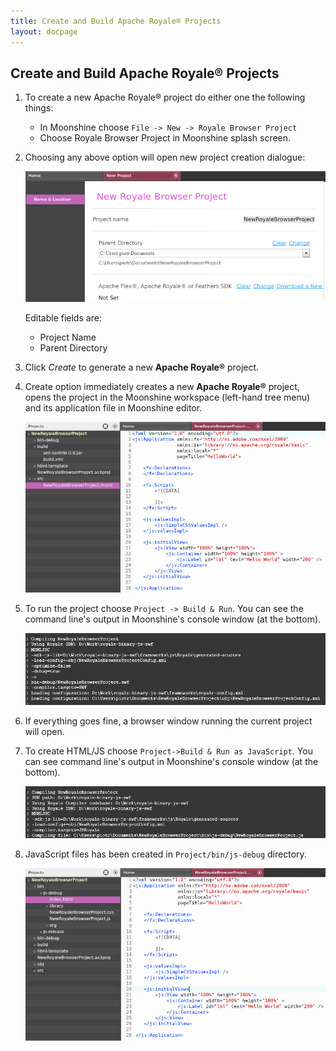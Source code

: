 ```yaml
---
title: Create and Build Apache Royale® Projects
layout: docpage
---
```


## Create and Build Apache Royale® Projects

1. To create a new Apache Royale® project do either one the following things:
   * In Moonshine choose `File -> New -> Royale Browser Project`
   * Choose Royale Browser Project in Moonshine splash screen.

2. Choosing any above option will open new project creation dialogue:

    ![New Apache Royale project](/images/moonshine/new_royale_project.png)
    
    Editable fields are:
      * Project Name
      * Parent Directory

3. Click _Create_ to generate a new **Apache Royale®** project.

4. Create option immediately creates a new **Apache Royale®** project, opens the project in the Moonshine workspace (left-hand tree menu) and its application file in Moonshine editor.

    ![Created Apache Royale project](/images/moonshine/Created-Apache-Royale-project.png)

5. To run the project choose `Project -> Build & Run`. You can see the command line's output in Moonshine's console window (at the bottom).

    ![Apache Royale build SWF](/images/moonshine/Apache-Royale-build-SWF.png)

6. If everything goes fine, a browser window running the current project will open.

7. To create HTML/JS choose `Project->Build & Run as JavaScript`. You can see command line's output in Moonshine's console window (at the bottom).

    ![Apache Royale build JS](/images/moonshine/Apache-Royale-build-JS.png)

8. JavaScript files has been created in `Project/bin/js-debug` directory.

    ![Apache Royale after build](/images/moonshine/Apache-Royale-after-build.png)
